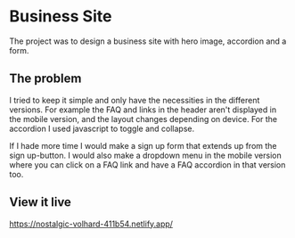 # Business Site

The project was to design a business site with hero image, accordion and a form.

## The problem

I tried to keep it simple and only have the necessities in the different versions.
For example the FAQ and links in the header aren't displayed in the mobile version, and the layout changes depending on device.
For the accordion I used javascript to toggle and collapse.

If I hade more time I would make a sign up form that extends up from the sign up-button.
I would also make a dropdown menu in the mobile version where you can click on a FAQ link and have a FAQ accordion in that version too.

## View it live
https://nostalgic-volhard-411b54.netlify.app/
